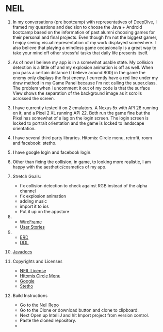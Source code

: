 # NEIL
1. In my conversations (pre bootcamp) with representatives of DeepDive, I framed my questions and decision to choose the 
Java + Android bootcamp based on the information of past alumni choosing games for their personal and final projects. Even though
I'm not the biggest gamer, I enjoy seeing visual representation of my work displayed somewhere. I also believe that playing a 
mindless game occasionally is a great way to take your mind off other stressful tasks that daily life presents itself.

2. As of now I believe my app is in a somewhat usable state. My collision detection is a little off and my explosion animation 
is off as well. When you pass a certain distance (I believe around 800) in the game the enemy only displays the first
enemy. I currently have a red line under my draw method in my Game Panel because
I'm not calling the super.class. The problem when I uncomment it out of my code is that the surface View 
shows the separation of the background image as it scrolls acrossed the screen.

3. I have currently tested it on 2 emulators. A Nexus 5x with API 28 running on it, and a Pixel 2 XL running API 22. Both run
the game fine but the Pixel has somewhat of a lag on the login screen. The login screen is locked to portrait orientation and the
game is locked to landscape orientation.

4. I have several third party libraries. Hitomis: Circle menu, retrofit, room and facebook: stetho.

5. I have google login and facebook login.

6. Other than fixing the collision, in game, to looking more realistic, I am happy with the aesthetic/cosmetics of my app.

7. Stretch Goals: 
    * fix collision detection to check against RGB instead of the alpha channel
    * fix explosion animation
    * adding music
    * import it to ios 
    * Put it up on the appstore 
    
8. * [WireFrame](docs/NEIL_wireframe.pdf)
   * [User Stories](docs/UserStories.pdf)

9. * [ERD](docs/NEIL_Erd.pdf)
   * [DDL](docs/ddl.sql)
   
10. [Javadocs](docs/javadocs)


11. Copyrights and Licenses
    * [NEIL License](LICENSE.md)
    * [Hitomis Circle Menu](https://github.com/Hitomis/CircleMenu#licence)
    * [Google](licenses/google_license.md)
    * [Stetho](licenses/stetho_license.md)

12. Build Instructions
    * Go to the Neil [Repo](https://github.com/samz0la/NEIL)
    * Go to the Clone or download button and clone to clipboard.
    * Next Open up IntelliJ and hit Import project from version control.
    * Paste the cloned repository.
    * 
